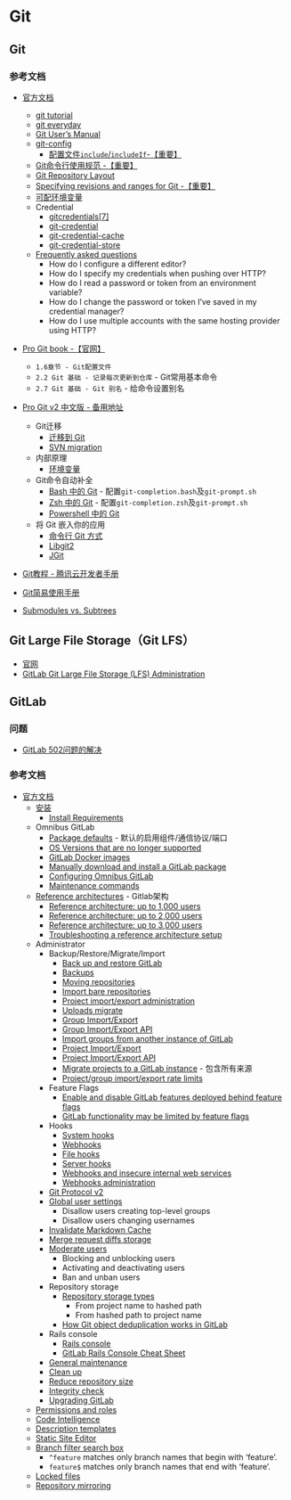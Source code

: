 # Git

## Git

### 参考文档

* [官方文档](https://git-scm.com/docs)
    * [git tutorial](https://git-scm.com/docs/gittutorial)
    * [git everyday](https://git-scm.com/docs/giteveryday)
    * [Git User’s Manual](https://git-scm.com/docs/user-manual)
    * [git-config](https://git-scm.com/docs/git-config)
        * [配置文件`include`/`includeIf`-【重要】](https://git-scm.com/docs/git-config#_includes)
    * [Git命令行使用规范 -【重要】](https://git-scm.com/docs/gitcli)
    * [Git Repository Layout](https://git-scm.com/docs/gitrepository-layout)
    * [Specifying revisions and ranges for Git -【重要】](https://git-scm.com/docs/gitrevisions)
    * [可配环境变量](https://git-scm.com/docs/git#_environment_variables)
    * Credential
        * [gitcredentials[7]](https://git-scm.com/docs/gitcredentials)
        * [git-credential](https://git-scm.com/docs/git-credential)
        * [git-credential-cache](https://git-scm.com/docs/git-credential-cache)
        * [git-credential-store](https://git-scm.com/docs/git-credential-store)
    * [Frequently asked questions](https://git-scm.com/docs/gitfaq)
        * How do I configure a different editor?
        * How do I specify my credentials when pushing over HTTP?
        * How do I read a password or token from an environment variable?
        * How do I change the password or token I’ve saved in my credential manager?
        * How do I use multiple accounts with the same hosting provider using HTTP?
* [Pro Git book -【官网】](https://git-scm.com/book/zh/v2)
    * `1.6章节 - Git配置文件`
    * `2.2 Git 基础 - 记录每次更新到仓库` - Git常用基本命令
    * `2.7 Git 基础 - Git 别名` - 给命令设置别名
* [Pro Git v2 中文版 - 备用地址](https://doc.yonyoucloud.com/doc/wiki/project/pro-git-two/index.html)
    * Git迁移
        * [迁移到 Git](https://doc.yonyoucloud.com/doc/wiki/project/pro-git-two/move-to-git.html)
        * [SVN migration](https://training.github.com/downloads/subversion-migration/)
    * 内部原理
        * [环境变量](https://doc.yonyoucloud.com/doc/wiki/project/pro-git-two/environment-variable.html)
    * Git命令自动补全
        * [Bash 中的 Git](https://doc.yonyoucloud.com/doc/wiki/project/pro-git-two/bash.html) - 配置`git-completion.bash`及`git-prompt.sh`
        * [Zsh 中的 Git](https://doc.yonyoucloud.com/doc/wiki/project/pro-git-two/zsh.html) - 配置`git-completion.zsh`及`git-prompt.sh`
        * [Powershell 中的 Git](https://doc.yonyoucloud.com/doc/wiki/project/pro-git-two/powershell.html)
    * 将 Git 嵌入你的应用
        * [命令行 Git 方式](https://doc.yonyoucloud.com/doc/wiki/project/pro-git-two/command-line-git.html)
        * [Libgit2](https://doc.yonyoucloud.com/doc/wiki/project/pro-git-two/libgit2.html)
        * [JGit](https://doc.yonyoucloud.com/doc/wiki/project/pro-git-two/jgit.html)

* [Git教程 - 腾讯云开发者手册](https://cloud.tencent.com/developer/doc/1096)

* [Git简易使用手册](https://training.github.com/downloads/zh_CN/github-git-cheat-sheet/)
* [Submodules vs. Subtrees](https://training.github.com/downloads/submodule-vs-subtree-cheat-sheet/)

## Git Large File Storage（Git LFS）

* [官网](https://git-lfs.github.com/)
* [GitLab Git Large File Storage (LFS) Administration](https://docs.gitlab.com/ee/administration/lfs/)

## GitLab

### 问题

* [GitLab 502问题的解决](https://www.cnblogs.com/linkenpark/p/8405327.html)

### 参考文档

* [官方文档](https://docs.gitlab.com/)
    * [安装](https://about.gitlab.com/install/)
        * [Install Requirements](https://docs.gitlab.com/ee/install/requirements.html)
    * Omnibus GitLab
        * [Package defaults](https://docs.gitlab.com/omnibus/package-information/defaults.html) - 默认的启用组件/通信协议/端口
        * [OS Versions that are no longer supported](https://docs.gitlab.com/omnibus/package-information/deprecated_os.html)
        * [GitLab Docker images](https://docs.gitlab.com/omnibus/docker/README.html)
        * [Manually download and install a GitLab package](https://docs.gitlab.com/omnibus/manual_install.html)
        * [Configuring Omnibus GitLab](https://docs.gitlab.com/omnibus/settings/README.html)
        * [Maintenance commands](https://docs.gitlab.com/omnibus/maintenance/README.html)
    * [Reference architectures](https://docs.gitlab.com/ee/administration/reference_architectures/) - Gitlab架构
        * [Reference architecture: up to 1,000 users](https://docs.gitlab.com/ee/administration/reference_architectures/1k_users.html)
        * [Reference architecture: up to 2,000 users](https://docs.gitlab.com/ee/administration/reference_architectures/2k_users.html)
        * [Reference architecture: up to 3,000 users](https://docs.gitlab.com/ee/administration/reference_architectures/3k_users.html)
        * [Troubleshooting a reference architecture setup](https://docs.gitlab.com/ee/administration/reference_architectures/troubleshooting.html)
    * Administrator
        * Backup/Restore/Migrate/Import
            * [Back up and restore GitLab](https://docs.gitlab.com/ee/raketasks/backup_restore.html)
            * [Backups](https://docs.gitlab.com/omnibus/settings/backups.html)
            * [Moving repositories](https://docs.gitlab.com/ee/administration/operations/moving_repositories.html)
            * [Import bare repositories](https://docs.gitlab.com/ee/raketasks/import.html)
            * [Project import/export administration](https://docs.gitlab.com/ee/administration/raketasks/project_import_export.html)
            * [Uploads migrate](https://docs.gitlab.com/ee/administration/raketasks/uploads/migrate.html)
            * [Group Import/Export](https://docs.gitlab.com/ee/user/group/settings/import_export.html)
            * [Group Import/Export API](https://docs.gitlab.com/ee/api/group_import_export.html)
            * [Import groups from another instance of GitLab](https://docs.gitlab.com/ee/user/group/import/)
            * [Project Import/Export](https://docs.gitlab.com/ee/user/project/settings/import_export.html)
            * [Project Import/Export API](https://docs.gitlab.com/ee/api/project_import_export.html)
            * [Migrate projects to a GitLab instance](https://docs.gitlab.com/ee/user/project/import/) - 包含所有来源
            * [Project/group import/export rate limits](https://docs.gitlab.com/ee/user/admin_area/settings/import_export_rate_limits.html)
        * Feature Flags
            * [Enable and disable GitLab features deployed behind feature flags](https://docs.gitlab.com/ee/administration/feature_flags.html)
            * [GitLab functionality may be limited by feature flags](https://docs.gitlab.com/ee/user/feature_flags.html)
        * Hooks
            * [System hooks](https://docs.gitlab.com/ee/system_hooks/system_hooks.html)
            * [Webhooks](https://docs.gitlab.com/ee/user/project/integrations/webhooks.html)
            * [File hooks](https://docs.gitlab.com/ee/administration/file_hooks.html)
            * [Server hooks](https://docs.gitlab.com/ee/administration/server_hooks.html)
            * [Webhooks and insecure internal web services](https://docs.gitlab.com/ee/security/webhooks.html)
            * [Webhooks administration](https://docs.gitlab.com/ee/raketasks/web_hooks.html)
        * [Git Protocol v2](https://docs.gitlab.com/ee/administration/git_protocol.html)
        * [Global user settings](https://docs.gitlab.com/ee/administration/user_settings.html)
            * Disallow users creating top-level groups
            * Disallow users changing usernames
        * [Invalidate Markdown Cache](https://docs.gitlab.com/ee/administration/invalidate_markdown_cache.html)
        * [Merge request diffs storage](https://docs.gitlab.com/ee/administration/merge_request_diffs.html)
        * [Moderate users](https://docs.gitlab.com/ee/user/admin_area/moderate_users.html)
            * Blocking and unblocking users
            * Activating and deactivating users
            * Ban and unban users
        * Repository storage
            * [Repository storage types](https://docs.gitlab.com/ee/administration/repository_storage_types.html)
                * From project name to hashed path
                * From hashed path to project name
            * [How Git object deduplication works in GitLab](https://docs.gitlab.com/ee/development/git_object_deduplication.html)
        * Rails console
            * [Rails console](https://docs.gitlab.com/ee/administration/operations/rails_console.html)
            * [GitLab Rails Console Cheat Sheet](https://docs.gitlab.com/ee/administration/troubleshooting/gitlab_rails_cheat_sheet.html)
        * [General maintenance](https://docs.gitlab.com/ee/administration/raketasks/maintenance.html)
        * [Clean up](https://docs.gitlab.com/ee/raketasks/cleanup.html)
        * [Reduce repository size](https://docs.gitlab.com/ee/user/project/repository/reducing_the_repo_size_using_git.html)
        * [Integrity check](https://docs.gitlab.com/ee/administration/raketasks/check.html)
        * [Upgrading GitLab](https://docs.gitlab.com/ee/update/)
    * [Permissions and roles](https://docs.gitlab.com/ee/user/permissions.html)
    * [Code Intelligence](https://docs.gitlab.com/ee/user/project/code_intelligence.html)
    * [Description templates](https://docs.gitlab.com/ee/user/project/description_templates.html)
    * [Static Site Editor](https://docs.gitlab.com/ee/user/project/static_site_editor/)
    * [Branch filter search box](https://docs.gitlab.com/ee/user/project/repository/branches/#branch-filter-search-box)
        * `^feature` matches only branch names that begin with ‘feature’.
        * `feature$` matches only branch names that end with ‘feature’.
    * [Locked files](https://docs.gitlab.com/ee/user/project/file_lock.html)
    * [Repository mirroring](https://docs.gitlab.com/ee/user/project/repository/repository_mirroring.html)



